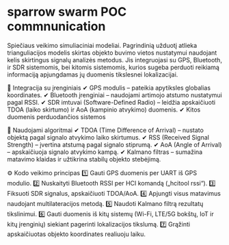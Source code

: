 # sparrow swarm POC commnunication
Spiečiaus veikimo simuliaciniai modeliai. Pagrindinią užduotį atlieka trianguliacijos modelis skirtas objekto buvimo vietos nustatymui naudojant kelis skirtingus signalų analizės metodus. Jis integruojasi su GPS, Bluetooth, ir SDR sistemomis, bei kitomis sistemomis, kurios sugeba perduoti reikiamą informaciją apjungdamas jų duomenis tikslesnei lokalizacijai.

🔗 Integracija su įrenginiais
✔ GPS modulis – pateikia apytiksles globalias koordinates.
✔ Bluetooth įrenginiai – naudojami artimojo atstumo nustatymui pagal RSSI.
✔ SDR imtuvai (Software-Defined Radio) – leidžia apskaičiuoti TDOA (laiko skirtumo) ir AoA (kampinio atvykimo) duomenis.
✔ Kitos duomenis perduodančios sistemos


🧠 Naudojami algoritmai
✔ TDOA (Time Difference of Arrival) – nustato objektą pagal signalo atvykimo laiko skirtumus.
✔ RSS (Received Signal Strength) – įvertina atstumą pagal signalo stiprumą.
✔ AoA (Angle of Arrival) – apskaičiuoja signalo atvykimo kampą.
✔ Kalmano filtras – sumažina matavimo klaidas ir užtikrina stabilų objekto stebėjimą.

⚙️ Kodo veikimo principas
1️⃣ Gauti GPS duomenis per UART iš GPS modulio.
2️⃣ Nuskaityti Bluetooth RSSI per HCI komandą („hcitool rssi“).
3️⃣ Fiksuoti SDR signalus, apskaičiuoti TDOA/AoA.
4️⃣ Apjungti visus matavimus naudojant multilateracijos metodą.
5️⃣ Naudoti Kalmano filtrą rezultatų tikslinimui.
6️⃣ Gauti duomenis iš kitų sistemų (Wi-Fi, LTE/5G bokštų, IoT ir kitų įrenginių) siekiant pagerinti lokalizacijos tikslumą.
7️⃣ Grąžinti apskaičiuotas objekto koordinates realiuoju laiku.
